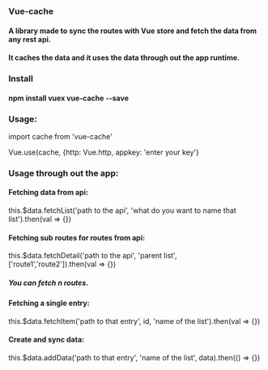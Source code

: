 ### Vue-cache

#### A library made to sync the routes with Vue store and fetch the data from any rest api.

#### It caches the data and it uses the data through out the app runtime.

### Install

#### npm install vuex vue-cache --save

### Usage:

import cache from 'vue-cache'

Vue.use(cache, {http: Vue.http, appkey: 'enter your key'}

### Usage through out the app:

#### Fetching data from api:
this.$data.fetchList('path to the api', 'what do you want to name that list').then(val => {})

#### Fetching sub routes for routes from api:

this.$data.fetchDetail('path to the api', 'parent list', ['route1','route2']).then(val => {})

##### You can fetch n routes.

#### Fetching a single entry:

this.$data.fetchItem('path to that entry', id, 'name of the list').then(val => {})

#### Create and sync data:
this.$data.addData('path to that entry', 'name of the list', data).then(() => {})
